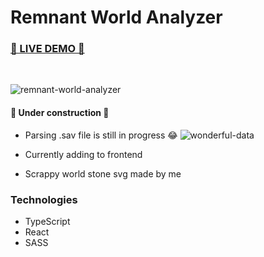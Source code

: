 # Remnant World Analyzer

### [👾 LIVE DEMO 👾](https://remnant-world-analyzer.onrender.com/)

<br>

![remnant-world-analyzer](https://github.com/xerilius/remnant-world-analyzer/assets/50254110/e9176f46-29a8-40de-a548-18cdcf80b138)


#### 🚧 Under construction 🚧

- Parsing .sav file is still in progress 😂
![wonderful-data](https://github.com/xerilius/remnant-world-analyzer/assets/50254110/d69dd6e9-e840-48c1-83bd-d6f0124e4bff)


- Currently adding to frontend
- Scrappy world stone svg made by me

### Technologies

- TypeScript
- React
- SASS
